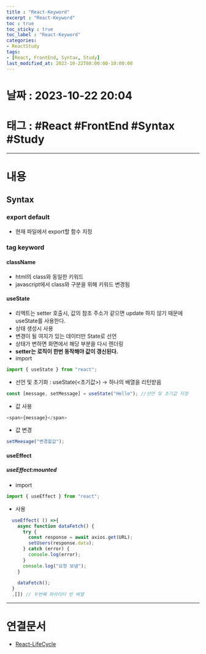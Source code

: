 ```yaml
---
title : "React-Keyword"
excerpt : "React-Keyword"
toc : true
toc_sticky : true
toc_label : "React-Keyword"
categories:
- ReactStudy
tags:
- [React, FrontEnd, Syntax, Study]
last_modified_at: 2023-10-22T08:00:00-10:00:00
---
```


# 날짜 : 2023-10-22 20:04

# 태그 : #React #FrontEnd #Syntax #Study 
---

# 내용

## Syntax

### export default
- 현재 파일에서 export할 함수 지정

### tag keyword

#### className
- html의 class와 동일한 키워드
- javascript에서 class와 구분을 위해 키워드 변경됨

#### **useState**
- 리액트는 setter 호출시, 값의 참조 주소가 같으면 update 하지 않기 때문에 useState를 사용한다.
- 상태 생성시 사용
- 변경이 될 여지가 있는 데이터만 State로 선언
- 상태가 변하면 화면에서 해당 부분을 다시 렌더링
- **setter는 로직이 한번 동작해야 값이 갱신된다.**
- import

```javascript
import { useState } from "react";
```

- 선언 및 초기화 : useState(<초기값>) -> 하나의 배열을 리턴받음

```javascript
const [message, setMessage] = useState("Hello"); //선언 및 초기값 지정
```

- 값 사용

```javascript
<span>{message}</span>
```

- 값 변경

```javascript
setMeesage("변경할값");
```

#### useEffect

##### useEffect:mounted
- import

```javascript
import { useEffect } from "react";
```

- 사용

```javascript
  useEffect( () =>{
    async function dataFetch() {
      try {
        const response = await axios.get(URL);
        setUsers(response.data);
      } catch (error) {
        console.log(error);
      }
      console.log("요청 보냄");
    }
  
    dataFetch();
  }
  ,[]) // 두번째 파라미터 빈 배열
```

---

# 연결문서
- [React-LifeCycle](../../reactstudy/ReactStudy-React-LifeCycle)